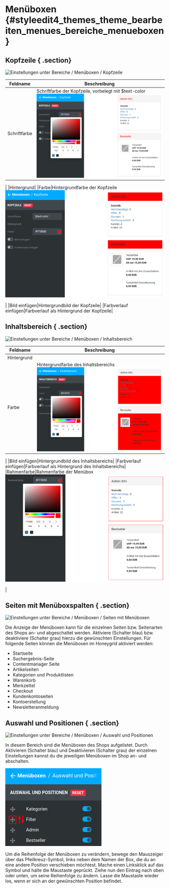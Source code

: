 # Menüboxen {#styleedit4_themes_theme_bearbeiten_menues_bereiche_menueboxen}

## Kopfzeile { .section}

![](Bilder/styleedit4/se4_0148_BereicheMenueboxenKopfzeile.png "Einstellungen unter Bereiche / Menüboxen /
        Kopfzeile")

|Feldname|Beschreibung|
|--------|------------|
|Schriftfarbe|Schriftfarbe der Kopfzeile, vorbelegt mit $text-color![](Bilder/styleedit4/se4_0149_MenueboxenKopfzeileSchriftfarbe.png "Schriftfarbe rot (#FF0000)")

|
|Hintergrund|
|Farbe|Hintergrundfarbe der Kopfzeile![](Bilder/styleedit4/se4_0150_MenueboxenKopfzeileHintergrundfarbe.png "Hintergrundfarbe rot (#FF0000)")

|
|Bild einfügen|Hintergrundbild der Kopfzeile|
|Farbverlauf einfügen|Farbverlauf als Hintergrund der Kopfzeile|

## Inhaltsbereich { .section}

![](Bilder/styleedit4/se4_0151_BereicheMenueboxenInhaltsbereich.png "Einstellungen unter Bereiche / Menüboxen /
        Inhaltsbereich")

|Feldname|Beschreibung|
|--------|------------|
|Hintergrund|
|Farbe|Hintergrundfarbe des Inhaltsbereichs![](Bilder/styleedit4/se4_0152_InhaltsbereichHintergrundfarbe.png "Hintergrundfarbe rot (#FF0000)")

|
|Bild einfügen|Hintergrundbild des Inhaltsbereichs|
|Farbverlauf einfügen|Farbverlauf als Hintergrund des Inhaltsbereichs|
|Rahmenfarbe|Rahmenfarbe der Menübox![](Bilder/styleedit4/se4_0153_InhaltsbereichRahmenfarbe.png "Rahmenfarbe rot (#FF0000)")

|

## Seiten mit Menüboxspalten { .section}

![](Bilder/styleedit4/se4_0154_BereicheMenueboxenSeitenMitMenueboxen.png "Einstellungen unter Bereiche / Menüboxen / Seiten mit
        Menüboxen")

Die Anzeige der Menüboxen kann für die einzelnen Seiten bzw. Seitenarten des Shops an- und abgeschaltet werden. Aktiviere \(Schalter blau\) bzw. deaktiviere \(Schalter grau\) hierzu die gewünschten Einstellungen. Für folgende Seiten können die Menüboxen im Honeygrid aktiviert werden:

-   Startseite
-   Suchergebnis-Seite
-   Contentmanager Seite
-   Artikelseiten
-   Kategorien und Produktlisten
-   Warenkorb
-   Merkzettel
-   Checkout
-   Kundenkontoseiten
-   Kontoerstellung
-   Newsletteranmeldung

## Auswahl und Positionen { .section}

![](Bilder/styleedit4/se4_0155_BereicheMenueboxenAuswahlUndPositionen.png "Einstellungen unter Bereiche / Menüboxen / Auswahl und
        Positionen")

In diesem Bereich sind die Menüboxen des Shops aufgelistet. Durch Aktivieren \(Schalter blau\) und Deaktivieren \(Schalter grau\) der einzelnen Einstellungen kannst du die jeweiligen Menüboxen im Shop an- und abschalten.

![](Bilder/styleedit4/se4_0156_MenueboxenAuswahlUndPositionenReihenfolge.png "Ändern der Reihenfolge von Menüboxen")

Um die Reihenfolge der Menüboxen zu verändern, bewege den Mauszeiger über das Pfeilkreuz-Symbol, links neben dem Namen der Box, die du an eine andere Position verschieben möchtest. Mache einen Linksklick auf das Symbol und halte die Maustaste geprückt. Ziehe nun den Eintrag nach oben oder unten, um seine Reihenfolge zu ändern. Lasse die Maustaste wieder los, wenn er sich an der gewünschten Position befindet.



